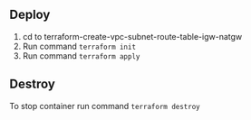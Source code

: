 ## Deploy

1. cd to terraform-create-vpc-subnet-route-table-igw-natgw
2. Run command `terraform init`
3. Run command `terraform apply`

## Destroy

To stop container run command `terraform destroy`
